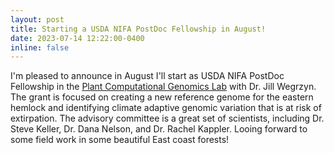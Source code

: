 ```yaml
---
layout: post
title: Starting a USDA NIFA PostDoc Fellowship in August!
date: 2023-07-14 12:22:00-0400
inline: false
---
```

I'm pleased to announce in August I'll start as USDA NIFA PostDoc Fellowship in the [Plant Computational Genomics Lab](https://www.google.com/search?client=safari&rls=en&q=uconn+plant+computation+genomics+lab&ie=UTF-8&oe=UTF-8) with Dr. Jill Wegrzyn. The grant is focused on creating a new reference genome for the eastern hemlock and identifying climate adaptive genomic variation that is at risk of extirpation. The advisory committee is a great set of scientists, including Dr. Steve Keller, Dr. Dana Nelson, and Dr. Rachel Kappler. Looing forward to some field work in some beautiful East coast forests!
